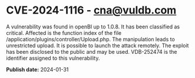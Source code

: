 # CVE-2024-1116 - cna@vuldb.com

A vulnerability was found in openBI up to 1.0.8. It has been classified as critical. Affected is the function index of the file /application/plugins/controller/Upload.php. The manipulation leads to unrestricted upload. It is possible to launch the attack remotely. The exploit has been disclosed to the public and may be used. VDB-252474 is the identifier assigned to this vulnerability.

**Publish date:** 2024-01-31

